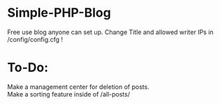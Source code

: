 # Simple-PHP-Blog
Free use blog anyone can set up. Change Title and allowed writer IPs in /config/config.cfg !

# To-Do:
Make a management center for deletion of posts.<br>
Make a sorting feature inside of /all-posts/
